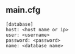 main.cfg
------
    [database]
    host: <host name or ip>
    user: <username>
    password: <password>
    name: <database name>
